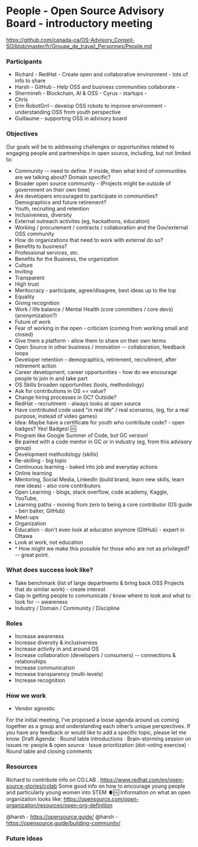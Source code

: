 # People - Open Source Advisory Board - introductory meeting

https://github.com/canada-ca/OS-Advisory_Conseil-SO/blob/master/fr/Groupe_de_travail_Personnes/People.md

### Participants
* Richard - RedHat - Create open and collaborative environment - lots of info to share
* Harsh - GitHub - Help OSS and business communities collaborate -
* Shermineh - Blockchain, AI & OSS - Cyrus - startups -
* Chris
* Erin RobotGrrl - develop OSS robots to improve environment - understanding OSS from youth perspective
* Guillaume - supporting OSS in advisory board

### Objectives
Our goals will be to addressing challenges or opportunities related to engaging people and partnerships in open source, including, but not limited to:
* Community -- need to define. If inside, then what kind of communities are we talking about? Domain specific?
* Broader open source community - (Projects might be outside of government on their own time)
* Are developers encouraged to participate in communities? Demographics and future retirement?
* Youth, recruiting and retention
* Inclusiveness, diversity
* External outreach activites (eg, hackathons, education)
* Working / procurement / contracts / collaboration and the Gov/external OSS community
* How do organizations that need to work with external do so?
* Benefits to business?
* Professional services, etc.
* Benefits for the Business, the organization
* Culture
* Inviting
* Transparent
* High trust
* Meritocracy - participate, agree/disagree, best ideas up to the top
* Equality
* Giving recognition
* Work / life balance / Mental Health (core committers / core devs) (anonymization?)
* Future of work
* Fear of working in the open - criticism (coming from working small and closed)
* Give them a platform - allow them to share on their own terms
* Open Source in other business / innovation -- collaboration, feedback loops
* Developer retention - demographics, retirement, recruitment, after retirement action
* Career development, career opportunities - how do we encourage people to join in and take part
* OS Skills broaden opportunities (tools, methodology)
* Ask for contributions in OS == value?
* Change hiring processes in GC? Outside?
* RedHat - recruitment - always looks at open source
* Have contributed code used "in real life" / real scenarios, (eg, for a real purpose, instead of video games)
* Idea: Maybe have a certificate for youth who contribute code? - open badges? Yes! Badges! 🆒
* Program like Google Summer of Code, but GC version!
* Be paired with a code mentor in GC or in industry (eg, from this advisory group)
* Development methodology (skills)
* Re-skilling - big topic
* Continuous learning - baked into job and everyday actions
* Online learning
* Mentoring, Social Media, LinkedIn (build brand, learn new skills, learn new ideas) - also core contributors
* Open Learning - blogs, stack overflow, code academy, Kaggle, YouTube,
* Learning paths - moving from zero to being a core contributor (OS guide - ben balter, GitHub)
* Meet-ups
* Organization
* Education - don't even look at educaton anymore (GItHub) - expert in Ottawa
* Look at work, not education
* ^ How might we make this possible for those who are not as privileged? -- great point.

### What does success look like?
* Take benchmark (list of large departments & bring back OSS Projects that do similar work) - create interest
* Gap in getting people to communicate / know where to look and what to look for -- awareness
* Industry / Domain / Community / Discipline

### Roles

* Increase awareness
* Increase diversity & inclusiveness
* Increase activity in and around OS
* Increase collaboration (developers / consumers) -- connections & relationships
* Increase communication
* Increase transparency (multi-levels)
* Increase recognition

### How we work
* Vendor agnostic

For the initial meeting, I’ve proposed a loose agenda around us coming together as a group and understanding each other’s unique perspectives. If you have any feedback or would like to add a specific topic, please let me know.
Draft Agenda:
·         Round table introductions
·         Brain-storming session on issues re: people & open source
·         Issue prioritization (dot-voting exercise)
·         Round table and closing comments

### Resources

Richard to contribute info on CO.LAB . https://www.redhat.com/en/open-source-stories/colab
Some good info on how to encourage young people and particularly young women into STEM
⬆️🆒
Information on what an open organization looks like;   https://opensource.com/open-organization/resources/open-org-definition

@harsh -  https://opensource.guide/
@harsh - https://opensource.guide/building-community/

### Future Ideas
